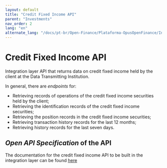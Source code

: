 ```yaml
---
layout: default
title: "Credit Fixed Income API"
parent: "Investments"
nav_order: 2
lang: "en"
alternate_lang: "/docs/pt-br/Open-Finance/Plataforma-OpusOpenFinance/Integração/dados-investimentos/dados-renda-fixa-credito/"
---
```


# Credit Fixed Income API

Integration layer API that returns data on credit fixed income held by the client at the Data Transmitting Institution.

In general, there are *endpoints* for:

- Retrieving records of operations of the credit fixed income securities held by the client;
- Retrieving the identification records of the credit fixed income securities;
- Retrieving the position records in the credit fixed income securities;
- Retrieving transaction history records for the last 12 months;
- Retrieving history records for the last seven days.

## *Open API Specification* of the API

The documentation for the credit fixed income API to be built in the integration layer can be found [here][API-Credit-Fixed-Income]

[API-Credit-Fixed-Income]: ../../../../../swagger-ui/index.html?api=data-credit-fixed-incomes
